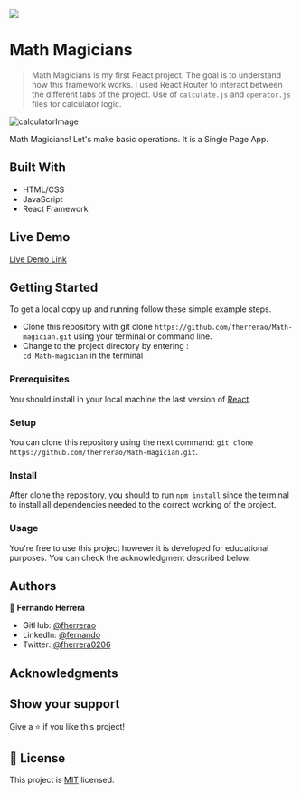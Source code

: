 ![](https://img.shields.io/badge/Microverse-blueviolet)

# Math Magicians

> Math Magicians is my first React project. The goal is to understand how this framework works. I used React Router to interact between the different tabs of the project. Use of `calculate.js` and `operator.js` files for calculator logic.
> 
![calculatorImage](https://user-images.githubusercontent.com/91301423/153205643-cc65174b-3d9a-43e2-81bf-d66c85312fea.png)


Math Magicians! Let's make basic operations. It is a Single Page App.

## Built With

- HTML/CSS
- JavaScript
- React Framework

## Live Demo

[Live Demo Link](https://fherrerao.github.io/Math-magician/)

## Getting Started

To get a local copy up and running follow these simple example steps.

- Clone this repository with git clone `https://github.com/fherrerao/Math-magician.git` using your terminal or command line.
- Change to the project directory by entering : <br>
`cd Math-magician` in the terminal

### Prerequisites

You should install in your local machine the last version of [React](https://en.reactjs.org/).

### Setup

You can clone this repository using the next command: `git clone https://github.com/fherrerao/Math-magician.git`.

### Install

After clone the repository, you should to run `npm install` since the terminal to install all dependencies needed to the correct working of the project.
   
### Usage

You're free to use this project however it is developed for educational purposes. You can check the acknowledgment described below.

## Authors

👤 **Fernando Herrera**

- GitHub: [@fherrerao](https://github.com/fherrerao)
- LinkedIn: [@fernando](https://www.linkedin.com/in/fernando-herrera-25a6361b2/)
- Twitter: [@fherrera0206](https://twitter.com/fherrera0206)

## Acknowledgments

## Show your support

Give a ⭐️ if you like this project!

## 📝 License

This project is [MIT](./MIT.md) licensed.

